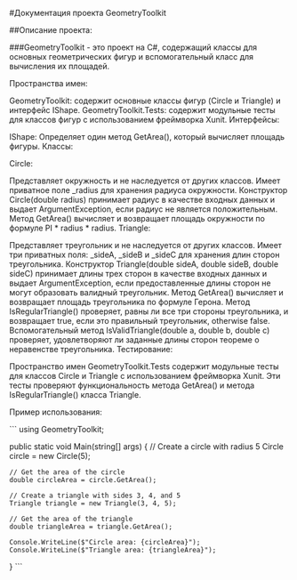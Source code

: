 #Документация проекта GeometryToolkit

##Описание проекта:

###GeometryToolkit - это проект на C#, содержащий классы для основных геометрических фигур и вспомогательный класс для вычисления их площадей.

Пространства имен:

GeometryToolkit: содержит основные классы фигур (Circle и Triangle) и интерфейс IShape.
GeometryToolkit.Tests: содержит модульные тесты для классов фигур с использованием фреймворка Xunit.
Интерфейсы:

IShape: Определяет один метод GetArea(), который вычисляет площадь фигуры.
Классы:

Circle:

Представляет окружность и не наследуется от других классов.
Имеет приватное поле _radius для хранения радиуса окружности.
Конструктор Circle(double radius) принимает радиус в качестве входных данных и выдает ArgumentException, если радиус не является положительным.
Метод GetArea() вычисляет и возвращает площадь окружности по формуле PI * radius * radius.
Triangle:

Представляет треугольник и не наследуется от других классов.
Имеет три приватных поля: _sideA, _sideB и _sideC для хранения длин сторон треугольника.
Конструктор Triangle(double sideA, double sideB, double sideC) принимает длины трех сторон в качестве входных данных и выдает ArgumentException, если предоставленные длины сторон не могут образовать валидный треугольник.
Метод GetArea() вычисляет и возвращает площадь треугольника по формуле Герона.
Метод IsRegularTriangle() проверяет, равны ли все три стороны треугольника, и возвращает true, если это правильный треугольник, otherwise false.
Вспомогательный метод IsValidTriangle(double a, double b, double c) проверяет, удовлетворяют ли заданные длины сторон теореме о неравенстве треугольника.
Тестирование:

Пространство имен GeometryToolkit.Tests содержит модульные тесты для классов Circle и Triangle с использованием фреймворка Xunit. Эти тесты проверяют функциональность метода GetArea() и метода IsRegularTriangle() класса Triangle.

Пример использования:

\```
using GeometryToolkit;

public static void Main(string[] args)
{
    // Create a circle with radius 5
    Circle circle = new Circle(5);

    // Get the area of the circle
    double circleArea = circle.GetArea();

    // Create a triangle with sides 3, 4, and 5
    Triangle triangle = new Triangle(3, 4, 5);

    // Get the area of the triangle
    double triangleArea = triangle.GetArea();

    Console.WriteLine($"Circle area: {circleArea}");
    Console.WriteLine($"Triangle area: {triangleArea}");
}
\```
